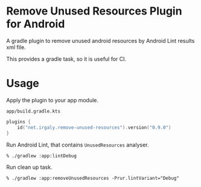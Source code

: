# Remove Unused Resources Plugin for Android

A gradle plugin to remove unused android resources by Android Lint results xml file.

This provides a gradle task, so it is useful for CI.

# Usage

Apply the plugin to your app module.

`app/build.gradle.kts`

```kotlin
plugins {
    id("net.irgaly.remove-unused-resources").version("0.9.0")
}
```

Run Android Lint, that contains `UnusedResources` analyser.

```shell
% ./gradlew :app:lintDebug
```

Run clean up task.

```shell
% ./gradlew :app:removeUnusedResources -Prur.lintVariant="Debug"
```


